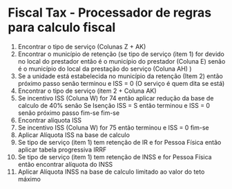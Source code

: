 Fiscal Tax - Processador de regras para calculo fiscal
=======================
1) Encontrar o tipo de serviço (Colunas Z + AK)
2) Encontrar o município de retenção (se tipo de serviço (item 1) for devido no local do prestador então é o município do prestador (Coluna E) senão é o município do local da prestação do serviço (Coluna AH) )
3) Se a unidade está estabelecida no município da retenção (Item 2) então próximo passo senão terminou e ISS = 0 (O serviço é quem dita se está)
4) Encontrar o tipo de serviço (item 2 + Coluna AK)
5) Se incentivo ISS (Coluna W) for 74 então aplicar redução da base de calculo de 40% senão Se Isenção ISS = S então terminou e ISS = 0 senão próximo passo fim-se fim-se
6) Encontrar alíquota ISS
7) Se incentivo ISS (Coluna W) for 75 então terminou e ISS = 0 fim-se
8) Aplicar Alíquota ISS na base de calculo
9) Se tipo de serviço (item 1) tem retenção de IR e for Pessoa Física então aplicar tabela progressiva IRRF 
10) Se tipo de serviço (item 1) tem retenção de INSS e for Pessoa Física então encontrar alíquota do INSS 
11) Aplicar Alíquota INSS na base de calculo limitado ao valor do teto máximo
